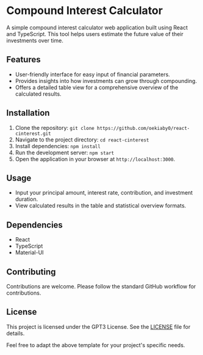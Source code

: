 # Compound Interest Calculator

A simple compound interest calculator web application built using React and TypeScript. This tool helps users estimate the future value of their investments over time.

## Features

- User-friendly interface for easy input of financial parameters.
- Provides insights into how investments can grow through compounding.
- Offers a detailed table view for a comprehensive overview of the calculated results.

## Installation

1. Clone the repository: `git clone https://github.com/oekiaby0/react-cinterest.git`
2. Navigate to the project directory: `cd react-cinterest`
3. Install dependencies: `npm install`
4. Run the development server: `npm start`
5. Open the application in your browser at `http://localhost:3000`.

## Usage

- Input your principal amount, interest rate, contribution, and investment duration.
- View calculated results in the table and statistical overview formats.

## Dependencies

- React
- TypeScript
- Material-UI

## Contributing

Contributions are welcome. Please follow the standard GitHub workflow for contributions.

## License

This project is licensed under the GPT3 License. See the [LICENSE](LICENSE) file for details.

Feel free to adapt the above template for your project's specific needs.
